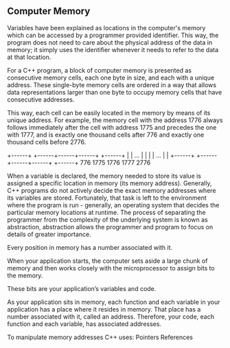 ## Computer Memory

Variables have been explained as locations in the computer's memory which can be accessed by a programmer provided identifier. This way, the program does not need to care about the physical address of the data in memory; it simply uses the identifier whenever it needs to refer to the data at that location.

For a C++ program, a block of computer memory is presented as consecutive memory cells, each one byte in size, and each with a unique address. These single-byte memory cells are ordered in a way that allows data representations larger than one byte to occupy memory cells that have consecutive addresses.

This way, each cell can be easily located in the memory by means of its unique address. For example, the memory cell with the address 1776 always follows immediately after the cell with address 1775 and precedes the one with 1777, and is exactly one thousand cells after 776 and exactly one thousand cells before 2776.

  +------+       +------+------+------+       +------+
  |      |  ...  |      |      |      |  ...  |      |
  +------+       +------+------+------+       +------+
    776            1775   1776   1777           2776

When a variable is declared, the memory needed to store its value is assigned a specific location in memory (its memory address). Generally, C++ programs do not actively decide the exact memory addresses where its variables are stored. Fortunately, that task is left to the environment where the program is run - generally, an operating system that decides the particular memory locations at runtime. The process of separating the programmer from the complexity of the underlying system is known as abstraction, abstraction allows the programmer and program to focus on details of greater importance.




Every position in memory has a number associated with it.

When your application starts, the computer sets aside a large chunk of memory and then works closely with the microprocessor to assign bits to the memory.

These bits are your application’s variables and code.

As your application sits in memory, each function and each variable in your application has a place where it resides in memory. That place has a number associated with it, called an address. Therefore, your code, each function and each variable, has associated addresses.


To manipulate memory addresses C++ uses:
	Pointers
	References
